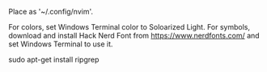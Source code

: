 Place as '~/.config/nvim'.

For colors, set Windows Terminal color to Soloarized Light.
For symbols, download and install Hack Nerd Font from https://www.nerdfonts.com/ and set Windows Terminal to use it.

sudo apt-get install ripgrep
